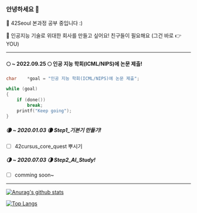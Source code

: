 ### 안녕하세요 👋

🌱 42Seoul 본과정 공부 중입니다 :)

👯 인공지능 기술로 위대한 회사를 만들고 싶어요! 친구들이 필요해요
(그건 바로 👉 YOU)

---

#### 🌕 ~ 2022.09.25 🌕 인공 지능 학회(ICML/NIPS)에 논문 제출!

``` c
char	*goal = "인공 지능 학회(ICML/NIPS)에 논문 제출";

while (goal)
{
	if (done())
		break;
	printf("Keep going");
}
```
##### 🌘 ~ 2020.01.03 🌘 Step1_기본기 만들기!
- [ ] 42cursus_core_quest 뿌시기
##### 🌗 ~ 2020.07.03 🌗 Step2_AI_Study!
- [ ] comming soon~

---

[![Anurag's github stats](https://github-readme-stats.vercel.app/api?username=Likilee&show_icons=true&theme=dark)](https://github.com/anuraghazra/github-readme-stats)

<!-- 깃 레포 블록 붙여서 표기 // 안에 href 영역 링크와 src 영역 링크 해당 레포로 수정
<a href="https://github.com/Likilee/42seoul_kilee">
  <img align="center" src="https://github-readme-stats.vercel.app/api/pin/?username=Likilee&repo=42seoul_kilee&theme=dark" />
</a>
<a href="https://github.com/anuraghazra/convoychat">
  <img align="center" src="https://github-readme-stats.vercel.app/api/pin/?username=anuraghazra&repo=convoychat&theme=dark" />
</a>
-->
[![Top Langs](https://github-readme-stats.vercel.app/api/top-langs/?username=Likilee&layout=compact&theme=dark)]()
